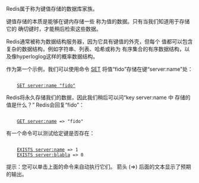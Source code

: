 Redis属于称为键值存储的数据库家族。

键值存储的本质是能够在键内存储一些
称为值的数据。只有当我们知道用于存储它的
确切键时，才能稍后检索这些数据。

Redis通常被称为数据结构服务器，因为它具有键值的外壳，但每个
值都可以包含复杂的数据结构，例如字符串、列表、哈希或称为
有序集合的有序数据结构，以及像hyperloglog这样的概率数据结构。

作为第一个示例，我们可以使用命令 [SET](#help) 将值“fido”存储在键“server:name”处：

<pre><code>
    <a href="#run">SET server:name "fido"</a>
</code></pre>

Redis将永久存储我们的数据，因此我们稍后可以问“key server:name 中
存储的值是什么？” Redis会回复“fido”：

<pre><code>
    <a href="#run">GET server:name</a> => "fido"
</code></pre>

有一个命令可以测试给定键是否存在：

<pre><code>
    <a href="#run">EXISTS server:name</a> => 1
    <a href="#run">EXISTS server:blabla</a> => 0
</code></pre>

<span class="tip">
提示：您可以单击上面的命令来自动执行它们。
箭头 (=>) 后面的文本显示了预期的输出。
</span>
